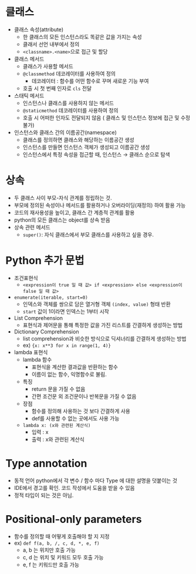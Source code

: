 # 클래스

- 클래스 속성(attribute)
  - 한 클래스의 모든 인스턴스라도 똑같은 값을 가지는 속성
  - 클래서 선언 내부에서 정의
  - `<classname>.<name>`으로 접근 및 할당
- 클래스 메서드
  - 클래스가 사용할 메서드
  - `@classmethod` 데코레이터를 사용하여 정의
    - 데코레이터 : 함수를 어떤 함수로 꾸며 새로운 기능 부여
  - 호출 시 첫 번째 인자로 `cls` 전달
- 스태틱 메서드
  - 인스턴스나 클래스를 사용하지 않는 메서드
  - `@staticmethod` 데코레이터를 사용하여 정의
  - 호출 시 어떠한 인자도 전달되지 않음 ( 클래스 및 인스턴스 정보에 접근 및 수정 불가)
- 인스턴스와 클래스 간의 이름공간(namespace)
  - 클래스를 정의하면 클래스와 해당하는 이름공간 생성
  - 인스턴스를 만들면 인스턴스 객체가 생성되고 이름공간 생성
  - 인스턴스에서 특정 속성을 접근할 때, 인스턴스 → 클래스 순으로 탐색

# 상속

- 두 클래스 사이 부모-자식 관계를 정립하는 것.
- 부모에 정의된 속성이나 메서드를 활용하거나 오버라이딩(재정의) 하여 활용 가능
- 코드의 재사용성을 높이고, 클래스 간 계층적 관계를 활용
- python의 모든 클래스는 object를 상속 받음
- 상속 관련 메서드
  - `super()`: 자식 클래스에서 부모 클래스를 사용하고 싶을 경우.

# Python 추가 문법

- 조건표현식
  - `<expression이 true 일 때 값> if <expression> else <expression이 false 일 때 값>`
- `enumerate(iterable, start=0)`
  - 인덱스와 객체를 쌍으로 담은 열거형 객체 `(index, value)` 형태 반환
  - `start` 값이 1이라면 인덱스는 1부터 시작
- List Comprehension
  - 표현식과 제어문을 통해 특정한 값을 가진 리스트를 간결하게 생성하는 방법
- Dictionary Comprehension
  - list comprehension과 비슷한 방식으로 딕셔너리를 간결하게 생성하는 방법
  - ex) `{x: x**3 for x in range(1, 4)}`
- lambda 표현식
  - lambda 함수
    - 표현식을 계산한 결과값을 반환하는 함수
    - 이름이 없는 함수, 익명함수로 불림.
  - 특징
    - return 문을 가질 수 없음
    - 간편 조건문 외 조건문이나 반복문을 가질 수 없음
  - 장점
    - 함수를 정의해 사용하는 것 보다 간결하게 사용
    - def를 사용할 수 없는 곳에서도 사용 가능
  - `lambda x: (x와 관련된 계산식)`
    - 입력 : x
    - 출력 : x와 관련된 계산식

# Type annotation

- 동적 언어 python에서 각 변수 / 함수 마다 Type 에 대한 설명을 덧붙이는 것
- IDE에서 경고를 확인. 코드 작성에서 도움을 받을 수 있음
- 정적 타입이 되는 것은 아님.

# Positional-only parameters

- 함수를 정의할 때 어떻게 호출해야 할 지 지정
- ex) `def f(a, b, /, c, d, *, e, f)`
  - a, b 는 위치만 호출 가능
  - c, d 는 위치 및 키워드 모두 호출 가능
  - e, f 는 키워드만 호출 가능
